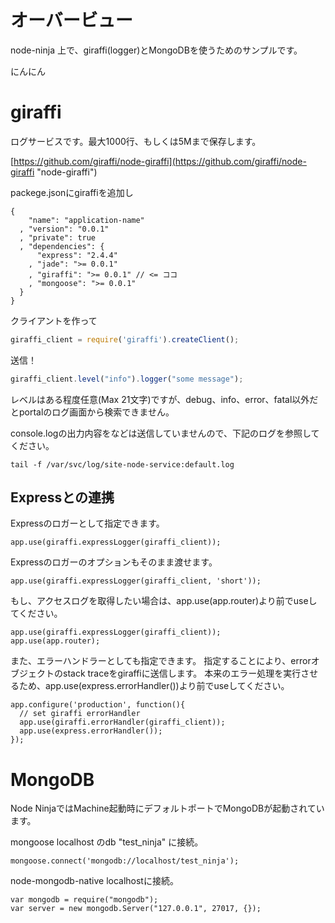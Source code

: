 オーバービュー
====================
node-ninja 上で、giraffi(logger)とMongoDBを使うためのサンプルです。

にんにん

giraffi
====================
ログサービスです。最大1000行、もしくは5Mまで保存します。

[https://github.com/giraffi/node-giraffi](https://github.com/giraffi/node-giraffi "node-giraffi")

packege.jsonにgiraffiを追加し

```
{
    "name": "application-name"
  , "version": "0.0.1"
  , "private": true
  , "dependencies": {
      "express": "2.4.4"
    , "jade": ">= 0.0.1"
    , "giraffi": ">= 0.0.1" // <= ココ
    , "mongoose": ">= 0.0.1"
  }
}
```

クライアントを作って

```js
giraffi_client = require('giraffi').createClient();
```

送信！

```js
giraffi_client.level("info").logger("some message");
```

レベルはある程度任意(Max 21文字)ですが、debug、info、error、fatal以外だとportalのログ画面から検索できません。

console.logの出力内容をなどは送信していませんので、下記のログを参照してください。

```
tail -f /var/svc/log/site-node-service:default.log
```


Expressとの連携
-------------------
Expressのロガーとして指定できます。

```
app.use(giraffi.expressLogger(giraffi_client));
```

Expressのロガーのオプションもそのまま渡せます。

```
app.use(giraffi.expressLogger(giraffi_client, 'short'));
```

もし、アクセスログを取得したい場合は、app.use(app.router)より前でuseしてください。

```
app.use(giraffi.expressLogger(giraffi_client));
app.use(app.router);
```

また、エラーハンドラーとしても指定できます。
指定することにより、errorオブジェクトのstack traceをgiraffiに送信します。
本来のエラー処理を実行させるため、app.use(express.errorHandler())より前でuseしてください。

```
app.configure('production', function(){
  // set giraffi errorHandler
  app.use(giraffi.errorHandler(giraffi_client));
  app.use(express.errorHandler()); 
});
```

MongoDB
=============
Node NinjaではMachine起動時にデフォルトポートでMongoDBが起動されています。

mongoose
localhost のdb "test_ninja" に接続。

```
mongoose.connect('mongodb://localhost/test_ninja');
```

node-mongodb-native
localhostに接続。

```
var mongodb = require("mongodb");
var server = new mongodb.Server("127.0.0.1", 27017, {});
```
